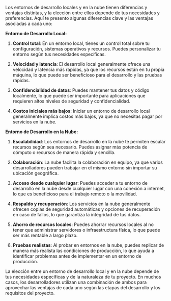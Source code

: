 Los entornos de desarrollo locales y en la nube tienen diferencias y ventajas distintas, y la elección entre ellos depende de tus necesidades y preferencias. Aquí te presento algunas diferencias clave y las ventajas asociadas a cada uno:

**Entorno de Desarrollo Local:**

1. **Control total**: En un entorno local, tienes un control total sobre tu configuración, sistemas operativos y recursos. Puedes personalizar tu entorno según tus necesidades específicas.

2. **Velocidad y latencia**: El desarrollo local generalmente ofrece una velocidad y latencia más rápidas, ya que los recursos están en tu propia máquina, lo que puede ser beneficioso para el desarrollo y las pruebas rápidas.

3. **Confidencialidad de datos**: Puedes mantener tus datos y código localmente, lo que puede ser importante para aplicaciones que requieren altos niveles de seguridad y confidencialidad.

4. **Costos iniciales más bajos**: Iniciar un entorno de desarrollo local generalmente implica costos más bajos, ya que no necesitas pagar por servicios en la nube.

**Entorno de Desarrollo en la Nube:**

1. **Escalabilidad**: Los entornos de desarrollo en la nube te permiten escalar recursos según sea necesario. Puedes asignar más potencia de cómputo o recursos de manera rápida y sencilla.

2. **Colaboración**: La nube facilita la colaboración en equipo, ya que varios desarrolladores pueden trabajar en el mismo entorno sin importar su ubicación geográfica.

3. **Acceso desde cualquier lugar**: Puedes acceder a tu entorno de desarrollo en la nube desde cualquier lugar con una conexión a internet, lo que es beneficioso para el trabajo remoto o la movilidad.

4. **Respaldo y recuperación**: Los servicios en la nube generalmente ofrecen copias de seguridad automáticas y opciones de recuperación en caso de fallos, lo que garantiza la integridad de tus datos.

5. **Ahorro de recursos locales**: Puedes ahorrar recursos locales al no tener que administrar servidores o infraestructura física, lo que puede ser más rentable a largo plazo.

6. **Pruebas realistas**: Al probar en entornos en la nube, puedes replicar de manera más realista las condiciones de producción, lo que ayuda a identificar problemas antes de implementar en un entorno de producción.

La elección entre un entorno de desarrollo local y en la nube depende de tus necesidades específicas y de la naturaleza de tu proyecto. En muchos casos, los desarrolladores utilizan una combinación de ambos para aprovechar las ventajas de cada uno según las etapas del desarrollo y los requisitos del proyecto.